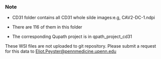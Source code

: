 ### Note 
- CD31 folder contains all CD31 whole silde images:e.g, CAV2-DC-1.ndpi

- There are 116 of them in this folder

- The corresponding Qupath project is in qpath_project_cd31

  

These WSI files are not uploaded to git repository. Please submit a request for this data to Eliot.Peyster@pennmedicine.upenn.edu